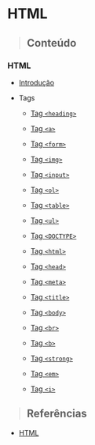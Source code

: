 # HTML

> ## **Conteúdo**

### HTML

* [Introdução](./introduction.md)

* Tags

  * [Tag `<heading>`](./tags/heading.md)

  * [Tag `<a>`](./tags/a.md)

  * [Tag `<form>`](./tags/form.md)

  * [Tag `<img>`](./tags/img.md)

  * [Tag `<input>`](./tags/input.md)

  * [Tag `<ol>`](./tags/ol.md)

  * [Tag `<table>`](./tags/table.md)

  * [Tag `<ul>`](./tags/ul.md)

  * [Tag `<DOCTYPE>`](./tags/doctype.md)

  * [Tag `<html>`](./tags/html.md)

  * [Tag `<head>`](./tags/head.md)

  * [Tag `<meta>`](./tags/meta.md)

  * [Tag `<title>`](./tags/title.md)

  * [Tag `<body>`](./tags/body.md)

  * [Tag `<br>`](./tags/br.md)

  * [Tag `<b>`](./tags/b.md)

  * [Tag `<strong>`](./tags/strong.md)

  * [Tag `<em>`](./tags/em.md)

  * [Tag `<i>`](./tags/i.md)

> ## **Referências**

* [HTML](./references.md)